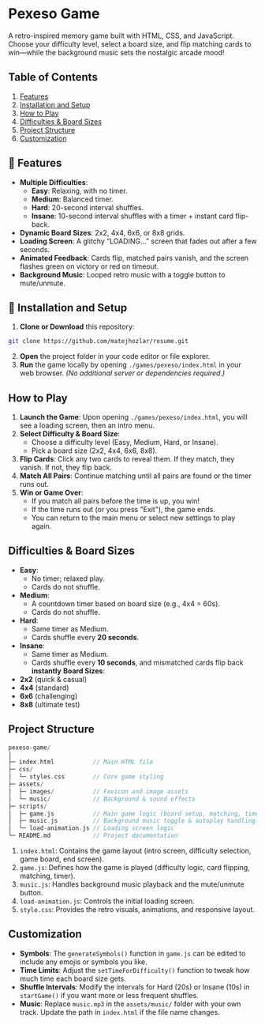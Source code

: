 # Pexeso Game

A retro-inspired memory game built with HTML, CSS, and JavaScript. Choose your difficulty level, select a board size, and flip matching cards to win—while the background music sets the nostalgic arcade mood!

## Table of Contents
1. [Features](#-features)
2. [Installation and Setup](#-installation-and-setup)
3. [How to Play](#how-to-play)
4. [Difficulties & Board Sizes](#difficulties-board-sizes)
5. [Project Structure](#project-structure)
6. [Customization](#customization)

## 🎨 Features
- **Multiple Difficulties**:
    - **Easy**: Relaxing, with no timer.
    - **Medium**: Balanced timer.
    - **Hard**: 20-second interval shuffles.
    - **Insane**: 10-second interval shuffles with a timer + instant card flip-back.
- **Dynamic Board Sizes**: 2x2, 4x4, 6x6, or 8x8 grids.
- **Loading Screen**: A glitchy “LOADING…” screen that fades out after a few seconds.
- **Animated Feedback**: Cards flip, matched pairs vanish, and the screen flashes green on victory or red on timeout.
- **Background Music**: Looped retro music with a toggle button to mute/unmute.

## 🚀 Installation and Setup

1. **Clone or Download** this repository:
```bash
git clone https://github.com/matejhozlar/resume.git
```
2. **Open** the project folder in your code editor or file explorer.
3. **Run** the game locally by opening ```./games/pexeso/index.html``` in your web browser.
   *(No additional server or dependencies required.)*

## How to Play
1. **Launch the Game**: Upon opening ```./games/pexeso/index.html```, you will see a loading screen, then an intro menu.
2. **Select Difficulty & Board Size**:
   - Choose a difficulty level (Easy, Medium, Hard, or Insane).
   - Pick a board size (2x2, 4x4, 6x6, 8x8).
3. **Flip Cards**: Click any two cards to reveal them. If they match, they vanish. If not, they flip back.
4. **Match All Pairs**: Continue matching until all pairs are found or the timer runs out.
5. **Win or Game Over**:
   - If you match all pairs before the time is up, you win!
   - If the time runs out (or you press "Exit"), the game ends.
   - You can return to the main menu or select new settings to play again.
  
## Difficulties & Board Sizes
- **Easy**:
  - No timer; relaxed play.
  - Cards do not shuffle.
- **Medium**:
  - A countdown timer based on board size (e.g., 4x4 = 60s).
  - Cards do not shuffle.
- **Hard**:
  - Same timer as Medium.
  - Cards shuffle every **20 seconds**.
- **Insane**:
  - Same timer as Medium.
  - Cards shuffle every **10 seconds**, and mismatched cards flip back **instantly**
**Board Sizes**:
- **2x2** (quick & casual)
- **4x4** (standard)
- **6x6** (challenging)
- **8x8** (ultimate test)

## Project Structure
```cpp
pexeso-game/
│
├─ index.html           // Main HTML file
├─ css/
│  └─ styles.css        // Core game styling
├─ assets/
│  ├─ images/           // Favicon and image assets
│  └─ music/            // Background & sound effects
├─ scripts/
│  ├─ game.js           // Main game logic (board setup, matching, timer, etc.)
│  ├─ music.js          // Background music toggle & autoplay handling
│  └─ load-animation.js // Loading screen logic
└─ README.md            // Project documentation
```

1. ```index.html```: Contains the game layout (intro screen, difficulty selection, game board, end screen).
2. ```game.js```: Defines how the game is played (difficulty logic, card flipping, matching, timer).
3. ```music.js```: Handles background music playback and the mute/unmute button.
4. ```load-animation.js```: Controls the initial loading screen.
5. ```style.css```: Provides the retro visuals, animations, and responsive layout.

## Customization
- **Symbols**: The ```generateSymbols()``` function in ```game.js``` can be edited to include any emojis or symbols you like.
- **Time Limits**: Adjust the ```setTimeForDifficulty()``` function to tweak how much time each board size gets.
- **Shuffle Intervals**: Modify the intervals for Hard (20s) or Insane (10s) in ```startGame()``` if you want more or less frequent shuffles.
- **Music**: Replace ```music.mp3``` in the ```assets/music/``` folder with your own track. Update the path in ```index.html``` if the file name changes.


